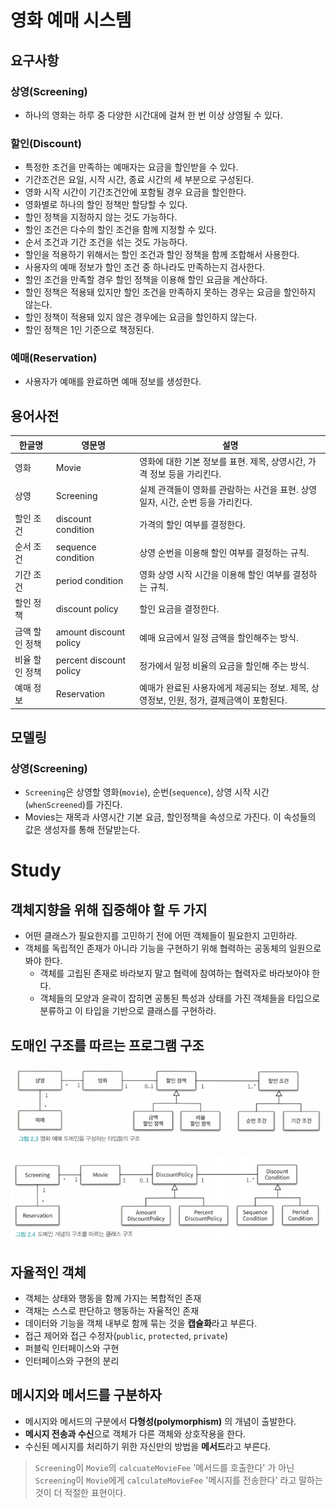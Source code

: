 # 영화 예매 시스템

## 요구사항

### 상영(Screening)
- 하나의 영화는 하루 중 다양한 시간대에 걸쳐 한 번 이상 상영될 수 있다.

### 할인(Discount)
- 특정한 조건을 만족하는 예매자는 요금을 할인받을 수 있다.
- 기간조건은 요일, 시작 시간, 종료 시간의 세 부분으로 구성된다.
- 영화 시작 시간이 기간조건안에 포함될 경우 요금을 할인한다.
- 영화별로 하나의 할인 정책만 할당할 수 있다.
- 할인 정책을 지정하지 않는 것도 가능하다.
- 할인 조건은 다수의 할인 조건을 함께 지정할 수 있다.
- 순서 조건과 기간 조건을 섞는 것도 가능하다.
- 할인을 적용하기 위해서는 할인 조건과 할인 정책을 함께 조합해서 사용한다.
- 사용자의 예매 정보가 할인 조건 중 하나라도 만족하는지 검사한다.
- 할인 조건을 만족할 경우 할인 정책을 이용해 할인 요금을 계산하다.
- 할인 정책은 적용돼 있지만 할인 조건을 만족하지 못하는 경우는 요금을 할인하지 않는다.
- 할인 정책이 적용돼 있지 않은 경우에는 요금을 할인하지 않는다.
- 할인 정책은 1인 기준으로 책정된다.

### 예매(Reservation)
- 사용자가 예매를 완료하면 예매 정보를 생성한다.


## 용어사전

| 한글명 | 영문명 | 설명 |
| --- | --- | --- |
|영화|Movie|영화에 대한 기본 정보를 표현. 제목, 상영시간, 가격 정보 등을 가리킨다.|
|상영|Screening|실제 관객들이 영화를 관람하는 사건을 표현. 상영 일자, 시간, 순번 등을 가리킨다.|
|할인 조건|discount condition|가격의 할인 여부를 결정한다.|
|순서 조건|sequence condition|상영 순번을 이용해 할인 여부를 결정하는 규칙.|
|기간 조건|period condition|영화 상영 시작 시간을 이용해 할인 여부를 결정하는 규칙.|
|할인 정책|discount policy|할인 요금을 결정한다.|
|금액 할인 정책|amount discount policy|예매 요금에서 일정 금액을 할인해주는 방식.|
|비율 할인 정책|percent discount policy|정가에서 일정 비율의 요금을 할인해 주는 방식.|
|예매 정보|Reservation|예매가 완료된 사용자에게 제공되는 정보. 제목, 상영정보, 인원, 정가, 결제금액이 포함된다.|

## 모델링

### 상영(Screening)

- `Screening`은 상영할 영화(`movie`), 순번(`sequence`), 상영 시작 시간(`whenScreened`)를 가진다.
- Movies는 재목과 사영시간 기본 요금, 할인정책을 속성으로 가진다. 이 속성들의 값은 생성자를 통해 전달받는다.



# Study

## 객체지향을 위해 집중해야 할 두 가지

- 어떤 클래스가 필요한지를 고민하기 전에 어떤 객체들이 필요한지 고민하라.
- 객체를 독립적인 존재가 아니라 기능을 구현하기 위해 협력하는 공동체의 일원으로 봐야 한다.
  - 객체를 고립된 존재로 바라보지 말고 협력에 참여하는 협력자로 바라보아야 한다.
  - 객체들의 모양과 윤곽이 잡히면 공통된 특성과 상태를 가진 객체들을 타입으로 분류하고 이 타입을 기반으로 클래스를 구현하라.

## 도매인 구조를 따르는 프로그램 구조

![영화 예매 도매인을 구성하는 타입들의 구조](https://github.com/myhency/myImages/blob/master/Object/chapter-02-02-002.png?raw=true)

![도매인 개념의 구조를 따를 클래스 구조](https://github.com/myhency/myImages/blob/master/Object/chapter-02-02-001.png?raw=true)

## 자율적인 객체

- 객체는 상태와 행동을 함께 가지는 복합적인 존재
- 객채는 스스로 판단하고 행동하는 자율적인 존재
- 데이터와 기능을 객체 내부로 함께 묶는 것을 **캡슐화**라고 부른다.
- 접근 제어와 접근 수정자(`public`, `protected`, `private`)
- 퍼블릭 인터페이스와 구현
- 인터페이스와 구현의 분리

## 메시지와 메서드를 구분하자

- 메시지와 메서드의 구분에서 **다형성(polymorphism)** 의 개념이 출발한다.
- **메시지 전송과 수신**으로 객체가 다른 객체와 상호작용을 한다.
- 수신된 메시지를 처리하기 위한 자신만의 방법을 **메서드**라고 부른다.

>`Screening`이 `Movie`의 `calcuateMovieFee` '메서드를 호출한다' 가 아닌 
>`Screening`이 `Movie`에게 `calculateMovieFee` '메시지를 전송한다' 라고 말하는 것이 더 적절한 표현이다.